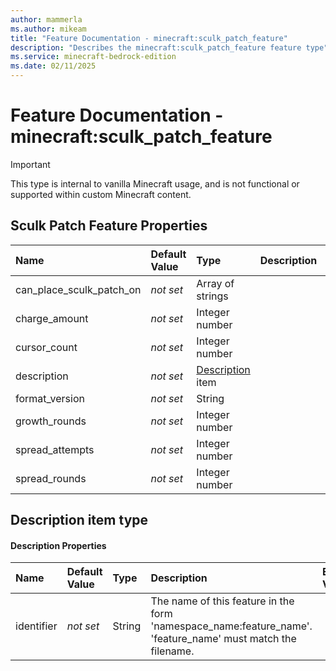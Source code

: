```yaml
---
author: mammerla
ms.author: mikeam
title: "Feature Documentation - minecraft:sculk_patch_feature"
description: "Describes the minecraft:sculk_patch_feature feature type"
ms.service: minecraft-bedrock-edition
ms.date: 02/11/2025 
---
```


# Feature Documentation - minecraft:sculk_patch_feature

> [!IMPORTANT]
> This type is internal to vanilla Minecraft usage, and is not functional or supported within custom Minecraft content.


## Sculk Patch Feature Properties

|Name       |Default Value |Type |Description |Example Values |
|:----------|:-------------|:----|:-----------|:------------- |
| can_place_sculk_patch_on | *not set* | Array of strings |  |  | 
| charge_amount | *not set* | Integer number |  |  | 
| cursor_count | *not set* | Integer number |  |  | 
| description | *not set* | [Description](#description-item-type) item |  |  | 
| format_version | *not set* | String |  |  | 
| growth_rounds | *not set* | Integer number |  |  | 
| spread_attempts | *not set* | Integer number |  |  | 
| spread_rounds | *not set* | Integer number |  |  | 

## Description item type

#### Description Properties

|Name       |Default Value |Type |Description |Example Values |
|:----------|:-------------|:----|:-----------|:------------- |
| identifier | *not set* | String | The name of this feature in the form 'namespace_name:feature_name'. 'feature_name' must match the filename. |  | 